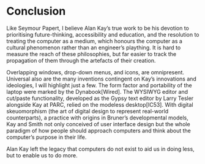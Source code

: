 ﻿Conclusion
==========

Like Seymour Papert, I believe Alan Kay’s true work to be his devotion to prioritising future-thinking, accessibility and education, and the resolution to treating the computer as a medium, which honours the computer as a cultural phenomenon rather than an engineer’s plaything. It is hard to measure the reach of these philosophies, but far easier to track the propagation of them through the artefacts of their creation.

Overlapping windows, drop-down menus, and icons, are omnipresent. Universal also are the many inventions contingent on Kay’s innovations and ideologies, I will highlight just a few. The form factor and portability of the laptop were marked by the Dynabook[Wired]. The WYSIWYG editor and cut/paste functionality, developed as the Gypsy text editor by Larry Tesler alongside Kay at PARC, relied on the modeless desktop[IC53]. With digital skeuomorphism (the art of digital design to represent real-world counterparts), a practice with origins in Bruner’s developmental models, Kay and Smith not only conceived of user interface design but the whole paradigm of how people should approach computers and think about the computer’s purpose in their life.

Alan Kay left the legacy that computers do not exist to aid us in doing less, but to enable us to do more.